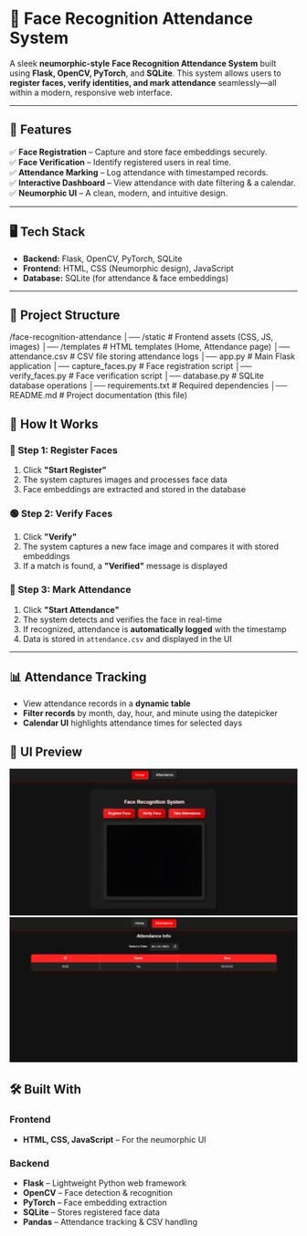 # 📸 Face Recognition Attendance System  

A sleek **neumorphic-style** **Face Recognition Attendance System** built using **Flask, OpenCV, PyTorch**, and **SQLite**. This system allows users to **register faces, verify identities, and mark attendance** seamlessly—all within a modern, responsive web interface.  

---

## 🚀 Features  
✅ **Face Registration** – Capture and store face embeddings securely.  
✅ **Face Verification** – Identify registered users in real time.  
✅ **Attendance Marking** – Log attendance with timestamped records.  
✅ **Interactive Dashboard** – View attendance with date filtering & a calendar.  
✅ **Neumorphic UI** – A clean, modern, and intuitive design.  

---

## 🖥️ Tech Stack  
- **Backend:** Flask, OpenCV, PyTorch, SQLite  
- **Frontend:** HTML, CSS (Neumorphic design), JavaScript  
- **Database:** SQLite (for attendance & face embeddings)  

---

## 📂 Project Structure  

/face-recognition-attendance
│── /static                # Frontend assets (CSS, JS, images)
│── /templates             # HTML templates (Home, Attendance page)
│── attendance.csv         # CSV file storing attendance logs
│── app.py                 # Main Flask application
│── capture_faces.py       # Face registration script
│── verify_faces.py        # Face verification script
│── database.py            # SQLite database operations
│── requirements.txt       # Required dependencies
│── README.md              # Project documentation (this file)


## 📸 How It Works  

### 🔴 Step 1: Register Faces  
1. Click **"Start Register"**  
2. The system captures images and processes face data  
3. Face embeddings are extracted and stored in the database  

### 🟢 Step 2: Verify Faces  
1. Click **"Verify"**  
2. The system captures a new face image and compares it with stored embeddings  
3. If a match is found, a **"Verified"** message is displayed  

### 📅 Step 3: Mark Attendance  
1. Click **"Start Attendance"**  
2. The system detects and verifies the face in real-time  
3. If recognized, attendance is **automatically logged** with the timestamp  
4. Data is stored in `attendance.csv` and displayed in the UI  

---

## 📊 Attendance Tracking  
- View attendance records in a **dynamic table**  
- **Filter records** by month, day, hour, and minute using the datepicker  
- **Calendar UI** highlights attendance times for selected days  

## 🎨 UI Preview 
![alt text](image.png)
![alt text](image-1.png)

## 🛠️ Built With  

### **Frontend**  
- **HTML, CSS, JavaScript** – For the neumorphic UI  

### **Backend**  
- **Flask** – Lightweight Python web framework  
- **OpenCV** – Face detection & recognition  
- **PyTorch** – Face embedding extraction  
- **SQLite** – Stores registered face data  
- **Pandas** – Attendance tracking & CSV handling  
